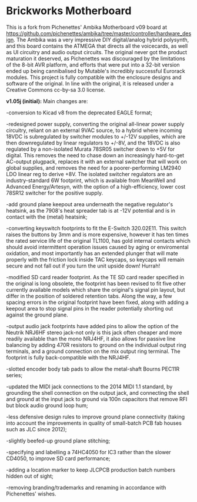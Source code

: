 # Brickworks Motherboard

This is a fork from Pichenettes' Ambika Motherboard v09 board at https://github.com/pichenettes/ambika/tree/master/controller/hardware_design. The Ambika was a very impressive DIY digital/analog hybrid polysynth, and this board contains the ATMEGA that directs all the voicecards, as well as UI circuitry and audio output circuits. The original never got the product maturation it deserved, as Pichenettes was discouraged by the limitations of the 8-bit AVR platform, and efforts that were put into a 32-bit version ended up being cannibalised by Mutable's incredibly successful Eurorack modules. This project is fully compatible with the enclosure designs and software of the original. In line with the original, it is released under a Creative Commons cc-by-sa 3.0 license. 


<b>v1.05j (initial):</b> Main changes are: 

-conversion to Kicad v8 from the deprecated EAGLE format;

-redesigned power supply, converting the original all-linear power supply circuitry, reliant on an external 9VAC source, to a hybrid where incoming 18VDC is subregulated by switcher modules to +/-12V supplies, which are then downregulated by linear regulators to +/-8V, and the 18VDC is also regulated by a non-isolated Murata 78SR05 switcher down to +5V for digital. This removes the need to chase down an increasingly hard-to-get AC-output plugpack, replaces it with an external switcher that will work on global supplies, and removes the need for a poorer-performing LM2940 LDO linear reg to derive +8V. The isolated switcher regulators are an industry-standard 6W footprint, which is available from MeanWell and Advanced Energy/Artesyn, with the option of a high-efficiency, lower cost 78SR12 switcher for the positive supply.

-add ground plane keepout area underneath the negative regulator's heatsink, as the 7908's heat spreader tab is at -12V potential and is in contact with the (metal) heatsink;

-converting keyswitch footprints to fit the E-Switch 320.02E11. This switch raises the buttons by 3mm and is more expensive, however it has ten times the rated service life of the original TL1100, has gold internal contacts which should avoid intermittent operation issues caused by aging or enviromental oxidation, and most importantly has an extended plunger that will mate properly with the friction lock inside TAC keycaps, so keycaps will remain secure and not fall out if you turn the unit upside down! Hurrah!

-modified SD card reader footprint. As the TE SD card reader specified in the original is long obsolete, the footprint has been revised to fit five other currently available models which share the original's signal pin layout, but differ in the position of soldered retention tabs. Along the way, a few spacing errors in the original footprint have been fixed, along with adding a keepout area to stop signal pins in the reader potentially shorting out against the ground plane.

-output audio jack footprints have added pins to allow the option of the Neutrik NRJ6HF stereo jack-not only is this jack often cheaper and more readily available than the mono NRJ4HF, it also allows for passive line balancing by adding 470R resistors to ground on the individual output ring terminals, and a ground connection on the mix output ring terminal. The footprint is fully back-compatible with the NRJ4HF.

-slotted encoder body tab pads to allow the metal-shaft Bourns PEC11R series;

-updated the MIDI jack connections to the 2014 MIDI 1.1 standard, by grounding the shell connection on the output jack, and connecting the shell and ground at the input jack to ground via 100n capacitors that remove RFI but block audio ground loop hum;

-less defensive design rules to improve ground plane connectivity (taking into account the improvements in quality of small-batch PCB fab houses such as JLC since 2012);

-slightly beefed-up ground plane stitching;

-specifying and labelling a 74HC4050 for IC3 rather than the slower CD4050, to improve SD card performance;

-adding a location marker to keep JLCPCB production batch numbers hidden out of sight;

-removing branding/trademarks and renaming in accordance with Pichenettes' wishes.
